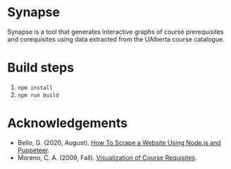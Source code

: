 # Synapse
Synapse is a tool that generates interactive graphs of course prerequisites and
corequisites using data extracted from the UAlberta course catalogue.

# Build steps
1. `npm install`
2. `npm run build`

# Acknowledgements
* Bello, G. (2020, August). [How To Scrape a Website Using Node.js and Puppeteer](https://www.digitalocean.com/community/tutorials/how-to-scrape-a-website-using-node-js-and-puppeteer).
* Moreno, C. A. (2009, Fall). [Visualization of Course Requisites](https://era.library.ualberta.ca/items/8ad0cac6-0e95-4b71-980c-a65849a271f7/view/808ef335-add6-4d56-bd73-604e50c7f173/Arango_Moreno_Camilo_Fall_2009.pdf).
